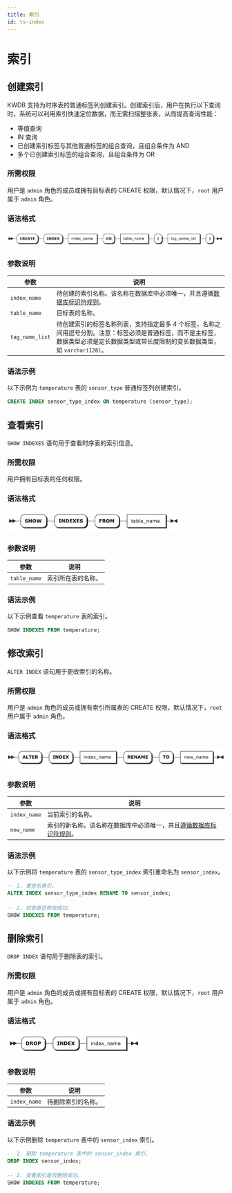 ```yaml
---
title: 索引
id: ts-index
---
```


# 索引

## 创建索引

KWDB 支持为时序表的普通标签列创建索引。创建索引后，用户在执行以下查询时，系统可以利用索引快速定位数据，而无需扫描整张表，从而提高查询性能：

- 等值查询
- IN 查询
- 已创建索引标签与其他普通标签的组合查询，且组合条件为 AND
- 多个已创建索引标签的组合查询，且组合条件为 OR

### 所需权限

用户是 `admin` 角色的成员或拥有目标表的 CREATE 权限，默认情况下，`root` 用户属于 `admin` 角色。

### 语法格式

![](../../../static/sql-reference/create-index-tsdb.png)

### 参数说明

| 参数 | 说明 |
| --- | --- |
| `index_name` | 待创建的索引名称。该名称在数据库中必须唯一，并且遵循[数据库标识符规则](../../../sql-reference/sql-identifiers.md)。 |
| `table_name` | 目标表的名称。 |
| `tag_name_list` | 待创建索引的标签名称列表，支持指定最多 4 个标签，名称之间用逗号分割。注意：标签必须是普通标签，而不是主标签，数据类型必须是定长数据类型或带长度限制的变长数据类型，如 `varchar(128)`。|

### 语法示例

以下示例为 `temperature` 表的 `sensor_type` 普通标签列创建索引。

```sql
CREATE INDEX sensor_type_index ON temperature (sensor_type);
```

## 查看索引

`SHOW INDEXES` 语句用于查看时序表的索引信息。

### 所需权限

用户拥有目标表的任何权限。

### 语法格式

<img src="../../../static/sql-reference/show-index-tsdb.png" style="zoom: 50%;" />

### 参数说明

| 参数 | 说明 |
| --- | --- |
| `table_name` | 索引所在表的名称。 |

### 语法示例

以下示例查看 `temperature` 表的索引。

```sql
SHOW INDEXES FROM temperature;
```

## 修改索引

`ALTER INDEX` 语句用于更改索引的名称。

### 所需权限

用户是 `admin` 角色的成员或拥有索引所属表的 CREATE 权限，默认情况下，`root` 用户属于 `admin` 角色。

### 语法格式

<img src="../../../static/sql-reference/alter-index-tsdb.png" style="zoom: 50%;" />

### 参数说明

| 参数 | 说明 |
| --- | --- |
| `index_name` | 当前索引的名称。|
| `new_name` | 索引的新名称。该名称在数据库中必须唯一，并且[遵循数据库标识符规则](../../sql-identifiers.md)。|

### 语法示例

以下示例将 `temperature` 表的 `sensor_type_index` 索引重命名为 `sensor_index`。

```sql
-- 1. 重命名索引。
ALTER INDEX sensor_type_index RENAME TO sensor_index;

-- 2. 检查是否修改成功。
SHOW INDEXES FROM temperature;
```

## 删除索引

`DROP INDEX` 语句用于删除表的索引。

### 所需权限

用户是 `admin` 角色的成员或拥有目标表的 CREATE 权限，默认情况下，`root` 用户属于 `admin` 角色。

### 语法格式

<img src="../../../static/sql-reference/drop-index-tsdb.png" style="zoom: 50%;" />

### 参数说明

| 参数 | 说明 |
| --- | --- |
| `index_name` | 待删除索引的名称。|

### 语法示例

以下示例删除 `temperature` 表中的 `sensor_index` 索引。

```sql
-- 1. 删除 temperature 表中的 sensor_index 索引。
DROP INDEX sensor_index;

-- 2. 查看索引是否删除成功。
SHOW INDEXES FROM temperature;
```